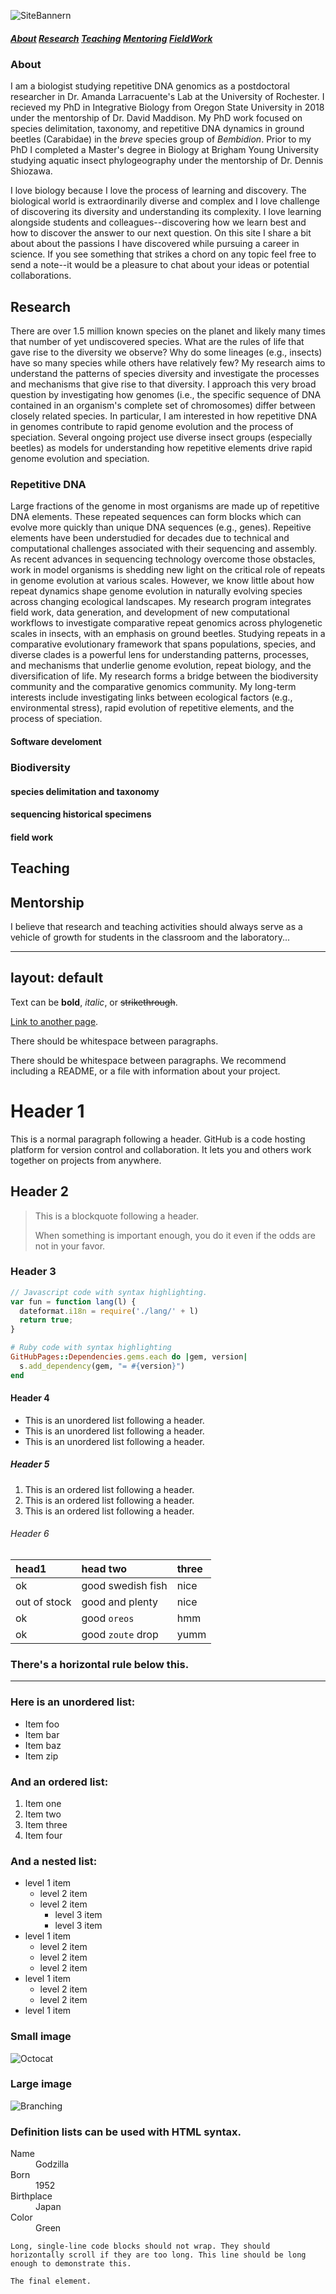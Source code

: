 ![SiteBannern](elbow_cropped.png)

##### [About](https://johnssproul.github.io/about.html)  [Research](https://johnssproul.github.io/Research.html)    [Teaching](https://johnssproul.github.io/Teaching.html)   [Mentoring](https://johnssproul.github.io/Mentoring.html)   [FieldWork](https://johnssproul.github.io/FieldWork.html)


### About
I am a biologist studying repetitive DNA genomics as a postdoctoral researcher in Dr. Amanda Larracuente's Lab at the University of Rochester. I recieved my PhD in Integrative Biology from Oregon State University in 2018 under the mentorship of Dr. David Maddison. My PhD work focused on species delimitation, taxonomy, and repetitive DNA dynamics in ground beetles (Carabidae) in the _breve_ species group of _Bembidion_. Prior to my PhD I completed a Master's degree in Biology at Brigham Young University studying aquatic insect phylogeography under the mentorship of Dr. Dennis Shiozawa.

I love biology because I love the process of learning and discovery. The biological world is extraordinarily diverse and complex and I love challenge of discovering its diversity and understanding its complexity. I love learning alongside students and colleagues--discovering how we learn best and how to discover the answer to our next question. On this site I share a bit about about the passions I have discovered while pursuing a career in science. If you see something that strikes a chord on any topic feel free to send a note--it would be a pleasure to chat about your ideas or potential collaborations. 

## Research

There are over 1.5 million known species on the planet and likely many times that number of yet undiscovered species. What are the rules of life that gave rise to the diversity we observe? Why do some lineages (e.g., insects) have so many species while others have relatively few?  My research aims to understand the patterns of species diversity and investigate the processes and mechanisms that give rise to that diversity. I approach this very broad question by investigating how genomes (i.e., the specific sequence of DNA contained in an organism's complete set of chromosomes) differ between closely related species. In particular, I am interested in how repetitive DNA in genomes contribute to rapid genome evolution and the process of speciation. Several ongoing project use diverse insect groups (especially beetles) as models for understanding how repetitive elements drive rapid genome evolution and speciation.

### Repetitive DNA

Large fractions of the genome in most organisms are made up of repetitive DNA elements. These repeated sequences can form blocks which can evolve more quickly than unique DNA sequences (e.g., genes). Repeitive elements have been understudied for decades due to technical and computational challenges associated with their sequencing and assembly. As recent advances in sequencing technology overcome those obstacles, work in model organisms is shedding new light on the critical role of repeats in genome evolution at various scales. However, we know little about how repeat dynamics shape genome evolution in naturally evolving species across changing ecological landscapes. My research program integrates field work, data generation, and development of new computational workflows to investigate comparative repeat genomics across phylogenetic scales in insects, with an emphasis on ground beetles. Studying repeats in a comparative evolutionary framework that spans populations, species, and diverse clades is a powerful lens for understanding patterns, processes, and mechanisms that underlie genome evolution, repeat biology, and the diversification of life. My research forms a bridge between the biodiversity community and the comparative genomics community. My long-term interests include investigating links between ecological factors (e.g., environmental stress), rapid evolution of repetitive elements, and the process of speciation. 

#### Software develoment

### Biodiversity

#### species delimitation and taxonomy

#### sequencing historical specimens

#### field work


## Teaching

## Mentorship
I believe that research and teaching activities should always serve as a vehicle of growth for students in the classroom and the laboratory...

---
layout: default
---

Text can be **bold**, _italic_, or ~~strikethrough~~.

[Link to another page](./another-page.html).

There should be whitespace between paragraphs.

There should be whitespace between paragraphs. We recommend including a README, or a file with information about your project.

# Header 1

This is a normal paragraph following a header. GitHub is a code hosting platform for version control and collaboration. It lets you and others work together on projects from anywhere.

## Header 2

> This is a blockquote following a header.
>
> When something is important enough, you do it even if the odds are not in your favor.

### Header 3

```js
// Javascript code with syntax highlighting.
var fun = function lang(l) {
  dateformat.i18n = require('./lang/' + l)
  return true;
}
```

```ruby
# Ruby code with syntax highlighting
GitHubPages::Dependencies.gems.each do |gem, version|
  s.add_dependency(gem, "= #{version}")
end
```

#### Header 4

*   This is an unordered list following a header.
*   This is an unordered list following a header.
*   This is an unordered list following a header.

##### Header 5

1.  This is an ordered list following a header.
2.  This is an ordered list following a header.
3.  This is an ordered list following a header.

###### Header 6

| head1        | head two          | three |
|:-------------|:------------------|:------|
| ok           | good swedish fish | nice  |
| out of stock | good and plenty   | nice  |
| ok           | good `oreos`      | hmm   |
| ok           | good `zoute` drop | yumm  |

### There's a horizontal rule below this.

* * *

### Here is an unordered list:

*   Item foo
*   Item bar
*   Item baz
*   Item zip

### And an ordered list:

1.  Item one
1.  Item two
1.  Item three
1.  Item four

### And a nested list:

- level 1 item
  - level 2 item
  - level 2 item
    - level 3 item
    - level 3 item
- level 1 item
  - level 2 item
  - level 2 item
  - level 2 item
- level 1 item
  - level 2 item
  - level 2 item
- level 1 item

### Small image

![Octocat](https://github.githubassets.com/images/icons/emoji/octocat.png)

### Large image

![Branching](https://guides.github.com/activities/hello-world/branching.png)


### Definition lists can be used with HTML syntax.

<dl>
<dt>Name</dt>
<dd>Godzilla</dd>
<dt>Born</dt>
<dd>1952</dd>
<dt>Birthplace</dt>
<dd>Japan</dd>
<dt>Color</dt>
<dd>Green</dd>
</dl>

```
Long, single-line code blocks should not wrap. They should horizontally scroll if they are too long. This line should be long enough to demonstrate this.
```

```
The final element.
```
